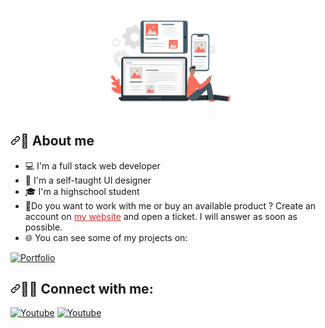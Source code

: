 <p align="center"><img width="50%" height="auto" src="Devices-pana.svg" data-canonical-src="Devices-pana.svg" style="max-width:50%;"></p>

<h2><a id="user-content--about-me" class="anchor" aria-hidden="true" href="#-about-me"><svg class="octicon octicon-link" viewBox="0 0 16 16" version="1.1" width="16" height="16" aria-hidden="true"><path fill-rule="evenodd" d="M7.775 3.275a.75.75 0 001.06 1.06l1.25-1.25a2 2 0 112.83 2.83l-2.5 2.5a2 2 0 01-2.83 0 .75.75 0 00-1.06 1.06 3.5 3.5 0 004.95 0l2.5-2.5a3.5 3.5 0 00-4.95-4.95l-1.25 1.25zm-4.69 9.64a2 2 0 010-2.83l2.5-2.5a2 2 0 012.83 0 .75.75 0 001.06-1.06 3.5 3.5 0 00-4.95 0l-2.5 2.5a3.5 3.5 0 004.95 4.95l1.25-1.25a.75.75 0 00-1.06-1.06l-1.25 1.25a2 2 0 01-2.83 0z"></path></svg></a><g-emoji class="g-emoji" alias="book" fallback-src="https://github.githubassets.com/images/icons/emoji/unicode/1f4d6.png">📖</g-emoji> About me</h2>

<ul>
<li><g-emoji class="g-emoji" alias="computer" fallback-src="https://github.githubassets.com/images/icons/emoji/unicode/1f4bb.png">💻</g-emoji> I'm a full stack web developer</li>
<li><g-emoji class="g-emoji" alias="art" fallback-src="https://github.githubassets.com/images/icons/emoji/unicode/1f3a8.png">🎨</g-emoji> I'm a self-taught UI designer</li>
<li><g-emoji class="g-emoji" alias="mortar_board" fallback-src="https://github.githubassets.com/images/icons/emoji/unicode/1f393.png">🎓</g-emoji> I'm a highschool student</li>
<li><g-emoji class="g-emoji" alias="shopping_cart" fallback-src="https://github.githubassets.com/images/icons/emoji/unicode/1f6d2.png">🛒</g-emoji>Do you want to work with me or buy an available product ? Create an account on <a href="https://shop.globalscripts.ro/" style="color:#D32F2F;">my website</a> and open a ticket. I will answer as soon as possible. </li>
<li><g-emoji class="g-emoji" alias="globe_with_meridians" fallback-src="https://github.githubassets.com/images/icons/emoji/unicode/1f310.png">🌐</g-emoji> You can see some of my projects on: </li>
</ul>

<p align="left">
  <a href="https://shop.globalscripts.ro/portofolio/" rel="nofollow"><img alt="Portfolio" title="Portfolio" src="https://camo.githubusercontent.com/5514c202011413029596ac96cdfe4a7fa4d4f9f3614206ae58f6f72056d24e11/68747470733a2f2f696d672e736869656c64732e696f2f62616467652f2d506f7274666f6c696f2d3030303030303f7374796c653d666f722d7468652d6261646765266c6f676f3d6b6f64696e67266c6f676f436f6c6f723d7768697465" data-canonical-src="https://img.shields.io/badge/-Portfolio-000000?style=for-the-badge&amp;logo=koding&amp;logoColor=white" style="max-width:100%;"></a>
</p>

<h2><a id="user-content-️-connect-with-me" class="anchor" aria-hidden="true" href="#️-connect-with-me"><svg class="octicon octicon-link" viewBox="0 0 16 16" version="1.1" width="16" height="16" aria-hidden="true"><path fill-rule="evenodd" d="M7.775 3.275a.75.75 0 001.06 1.06l1.25-1.25a2 2 0 112.83 2.83l-2.5 2.5a2 2 0 01-2.83 0 .75.75 0 00-1.06 1.06 3.5 3.5 0 004.95 0l2.5-2.5a3.5 3.5 0 00-4.95-4.95l-1.25 1.25zm-4.69 9.64a2 2 0 010-2.83l2.5-2.5a2 2 0 012.83 0 .75.75 0 001.06-1.06 3.5 3.5 0 00-4.95 0l-2.5 2.5a3.5 3.5 0 004.95 4.95l1.25-1.25a.75.75 0 00-1.06-1.06l-1.25 1.25a2 2 0 01-2.83 0z"></path></svg></a><g-emoji class="g-emoji" alias="raising_hand_man" fallback-src="https://github.githubassets.com/images/icons/emoji/unicode/1f64b-2642.png">🙋&zwj;♂️</g-emoji> Connect with me:</h2>

<p align="left">
  <a href="https://www.youtube.com/channel/UCOZ257Pb8qEu-Xs0pcJlXIA" rel="nofollow"><img alt="Youtube" title="Youtube Channel" src="https://img.shields.io/badge/YouTube-FF0000?style=for-the-badge&logo=youtube&logoColor=white" data-canonical-src="https://img.shields.io/badge/YouTube-FF0000?style=for-the-badge&logo=youtube&logoColor=white" style="max-width:100%;"></a>
    <a href="https://discord.gg/mpdSQKr2MM" rel="nofollow"><img alt="Youtube" title="Youtube Channel" src="https://img.shields.io/badge/Discord-7289DA?style=for-the-badge&logo=discord&logoColor=white" data-canonical-src="https://img.shields.io/badge/Discord-7289DA?style=for-the-badge&logo=discord&logoColor=white" style="max-width:100%;"></a>
</p>
